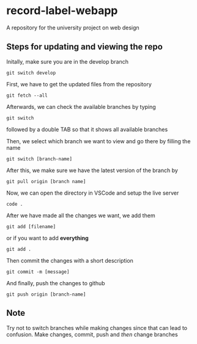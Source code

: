 # record-label-webapp
A repository for the university project on web design

Steps for updating and viewing the repo
---
Initally, make sure you are in the develop branch

`git switch develop`

First, we have to get the updated files from the repository

`git fetch --all`

Afterwards, we can check the available branches by typing

`git switch `

followed by a double TAB so that it shows all available branches

Then, we select which branch we want to view and go there by filling the name

`git switch [branch-name]`

After this, we make sure we have the latest version of the branch by

`git pull origin [branch name]`

Now, we can open the directory in VSCode and setup the live server

`code .`

After we have made all the changes we want, we add them

`git add [filename]`

or if you want to add **everything**

`git add . `

Then commit the changes with a short description

`git commit -m [message]`

And finally, push the changes to github

`git push origin [branch-name]` 


Note
---
Try not to switch branches while making changes since that can lead to confusion. Make changes, commit, push and _then_ change branches
